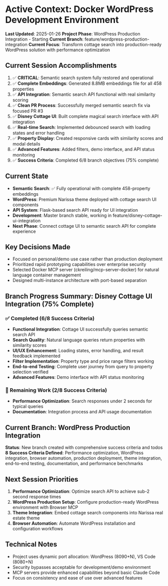 # Active Context: Docker WordPress Development Environment

**Last Updated**: 2025-01-26
**Project Phase**: WordPress Production Integration - Starting
**Current Branch**: feature/wordpress-production-integration
**Current Focus**: Transform cottage search into production-ready WordPress solution with performance optimization

## Current Session Accomplishments
1. ✅ **CRITICAL**: Semantic search system fully restored and operational
2. ✅ **Complete Embeddings**: Generated 8.8MB embeddings file for all 458 properties
3. ✅ **API Integration**: Semantic search API functional with real similarity scoring
4. ✅ **Clean PR Process**: Successfully merged semantic search fix via focused PR #3
5. ✅ **Disney Cottage UI**: Built complete magical search interface with API integration
6. ✅ **Real-time Search**: Implemented debounced search with loading states and error handling
7. ✅ **Property Display**: Created responsive cards with similarity scores and modal details
8. ✅ **Advanced Features**: Added filters, demo interface, and API status monitoring
9. ✅ **Success Criteria**: Completed 6/8 branch objectives (75% complete)

## Current State
- **Semantic Search**: ✅ Fully operational with complete 458-property embeddings
- **WordPress**: Premium Narissa theme deployed with cottage search UI components
- **API System**: Flask-based search API ready for UI integration
- **Development**: Master branch stable, working in feature/disney-cottage-ui-integration
- **Next Phase**: Connect cottage UI to semantic search API for complete experience

## Key Decisions Made
- Focused on personal/demo use case rather than production deployment
- Prioritized rapid prototyping capabilities over enterprise security
- Selected Docker MCP server (ckreiling/mcp-server-docker) for natural language container management
- Designed multi-instance architecture with port-based separation

## Branch Progress Summary: Disney Cottage UI Integration (75% Complete)
### ✅ Completed (6/8 Success Criteria)
- **Functional Integration**: Cottage UI successfully queries semantic search API
- **Search Quality**: Natural language queries return properties with similarity scores
- **UI/UX Enhancement**: Loading states, error handling, and result feedback implemented
- **Filter Implementation**: Property type and price range filters working
- **End-to-end Testing**: Complete user journey from query to property selection verified
- **Advanced Features**: Demo interface with API status monitoring

### 🔄 Remaining Work (2/8 Success Criteria)
- **Performance Optimization**: Search responses under 2 seconds for typical queries
- **Documentation**: Integration process and API usage documentation

## Current Branch: WordPress Production Integration
**Status**: New branch created with comprehensive success criteria and todos
**8 Success Criteria Defined**: Performance optimization, WordPress integration, browser automation, production deployment, theme integration, end-to-end testing, documentation, and performance benchmarks

## Next Session Priorities
1. **Performance Optimization**: Optimize search API to achieve sub-2 second response times
2. **WordPress Production Setup**: Configure production-ready WordPress environment with Browser MCP
3. **Theme Integration**: Embed cottage search components into Narissa real estate theme
4. **Browser Automation**: Automate WordPress installation and configuration workflows

## Technical Notes
- Project uses dynamic port allocation: WordPress (8090+N), VS Code (8080+N)
- Security bypasses acceptable for development/demo environment
- MCP servers provide enhanced capabilities beyond basic Claude Code
- Focus on consistency and ease of use over advanced features